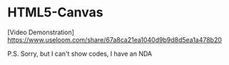 # HTML5-Canvas

[Video Demonstration] https://www.useloom.com/share/67a8ca21ea1040d9b9d8d5ea1a478b20

P.S. Sorry, but I can't show codes, I have an NDA
